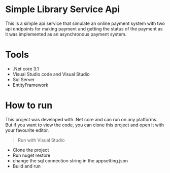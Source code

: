 # Simple Library Service Api
This is a simple api service that simulate an online payment system with two api endpoints for making payment and getting the status of the payment as it was implemented as an asynchronous payment system. 

# Tools
- .Net core 3.1
- Visual Studio code and Visual Studio
- Sql Server 
- EntityFramework

# How to run
This project was developed with .Net core and can run on any platforms.
But if you want to view the code, you can clone this project and open it with your favourite editor.
> Run with Visual Studio
  - Clone the project
  - Run nuget restore
  - change the sql connection string in the appsetting.json
  - Build and run